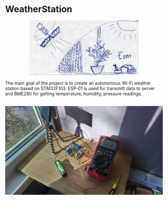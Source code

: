 # WeatherStation
<p align="center">
  <img src="Website/images/1.png" width="350" title="hover text">
</p>
The main goal of the project is to create an autonomous Wi-Fi weather station based on STM32F103. ESP-01 is used for transmitt data to server and BME280 for getting temperature, humidity, pressure readings. 
<br>
<br>
<p align="center">
  <img src="Website/images/3.JPG" title="hover text">
</p>
